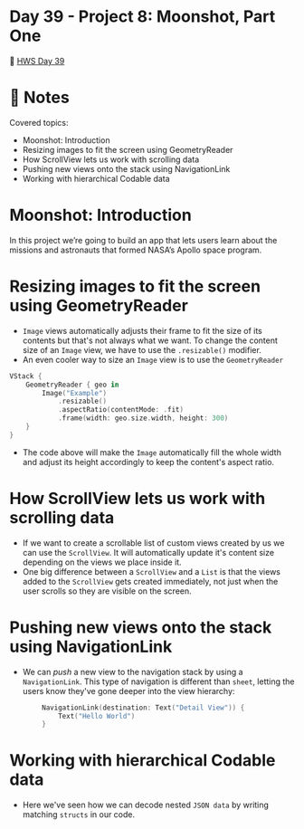 # Day 39 - Project 8: Moonshot, Part One
🔗 [HWS Day 39](https://www.hackingwithswift.com/100/swiftui/39)

# 📝 Notes
Covered topics:

- Moonshot: Introduction
- Resizing images to fit the screen using GeometryReader
- How ScrollView lets us work with scrolling data
- Pushing new views onto the stack using NavigationLink
- Working with hierarchical Codable data

# Moonshot: Introduction

>
In this project we’re going to build an app that lets users learn about the missions and astronauts that formed NASA’s Apollo space program.

# Resizing images to fit the screen using GeometryReader

 - `Image` views automatically adjusts their frame to fit the size of its contents but that's not always what we want. To change the content size of an `Image` view, we have to use the `.resizable()` modifier.
 - An even cooler way to size an `Image` view is to use the `GeometryReader`

```swift
VStack {
    GeometryReader { geo in
        Image("Example")
            .resizable()
            .aspectRatio(contentMode: .fit)
            .frame(width: geo.size.width, height: 300)
    }
}
```

 - The code above will make the `Image` automatically fill the whole width and adjust its height accordingly to keep the content's aspect ratio.

# How ScrollView lets us work with scrolling data

 - If we want to create a scrollable list of custom views created by us we can use the `ScrollView`. It will automatically update it's content size depending on the views we place inside it.
 - One big difference between a `ScrollView` and a `List` is that the views added to the `ScrollView` gets created immediately, not just when the user scrolls so they are visible on the screen.

# Pushing new views onto the stack using NavigationLink

 - We can *push* a new view to the navigation stack by using a `NavigationLink`. This type of navigation is different than `sheet`, letting the users know they've gone deeper into the view hierarchy:

```swift
        NavigationLink(destination: Text("Detail View")) {
            Text("Hello World")
        }
```

# Working with hierarchical Codable data

 - Here we've seen how we can decode nested `JSON data` by writing matching `structs` in our code.